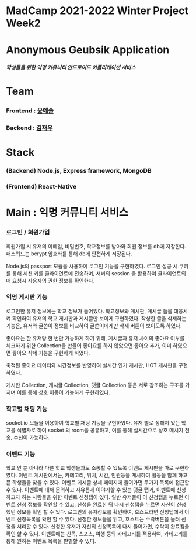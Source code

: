 
# MadCamp 2021-2022 Winter Project Week2

# Anonymous Geubsik Application
##### 학생들을 위한 익명 커뮤니티 안드로이드 어플리케이션 서비스



# Team
### Frontend : [윤예슬](https://github.com/yoonyeseul) 
### Backend : [김재우](https://github.com/jjwwk0)

#  Stack
###  (Backend) Node.js, Express framework, MongoDB
### (Frontend) React-Native
# Main  : 익명 커뮤니티 서비스

### 로그인 / 회원가입
회원가입 시 유저의 이메일, 비밀번호, 학교정보를 받아와 회원 정보를 db에 저장한다. 패스워드는 bcrypt 암호화를 통해 db에 안전하게 저장된다.

Node.js의 passport 모듈을 사용하여 로그인 기능을 구현하였다.
로그인 성공 시 쿠키를 통해 세션 키를 클라이언트에 전송하며, 서버의 session 을 활용하여 클라이언트의 매 요청시 사용자의 권한 정보를 확인한다.


###  익명 게시판 기능
로그인한 유저 정보에는 학교 정보가 들어있다. 학교정보와 게시판, 게시글 들을 대응시켜 확인하여 유저의 학교 게시판과 게시글만 보이게 구현하였다.
작성한 글을 삭제하는 기능은, 유저와 글쓴이 정보를 비교하여 글쓴이에게만 삭제 버튼이 보이도록 하였다.

좋아요는 한 유저당 한 번만 가능하게 하기 위해, 게시글과 유저 사이의 좋아요 여부를 체크하기 위한 Collection을 만들어 좋아요를 하지 않았으면 좋아요 추가, 이미 하였으면 좋아요 삭제 기능을 구현하게 하였다.

축적된 좋아요 데이터와 시간정보를 반영하여 실시간 인기 게시판, HOT 게시판을 구현하였다.

게시판 Collection, 게시글 Collection, 댓글 Collection 등은 서로 참조하는 구조를 가지며 이를 통해 상호 이동이 가능하게 구현하였다.

### 학교별 채팅 기능
socket.io 모듈을 이용하여 학교별 채팅 기능을 구현하였다. 유저 별로 정해져 있는 학교를 식별자로 하여 socket 의 room을 공유하고, 이를 통해 실시간으로 상호 메시지 전송, 수신이 가능하다.


### 이벤트 기능
학교 안 뿐 아니라 다른 학교 학생들과도 소통할 수 있도록 이벤트 게시판을 따로 구현하였다. 이벤트 게시판에서는, 카테고리, 위치, 시간, 인원등을 게시하여 활동을 함께 하고픈 학생들을 찾을 수 있다. 이벤트 게시글 상세 페이지에 들어가면 두가지 목록에 접근할 수 있다. 이벤트에 대해 문의하고 자유롭게 이야기할 수 있는 댓글 탭과, 이벤트에 신청하고자 하는 사람들을 위한 이벤트 신청탭이 있다. 일반 유저들이 이 신청탭을 누르면 이벤트 신청 정보를 확인할 수 있고, 신청을 완료한 뒤 다시 신청탭을 누르면 자신이 신청했던 정보를 확인 할 수 있다.
로그인의 유저정보를 확인하여, 호스트라면 신청탭에서 이벤트 신청목록을 확인 할 수 있다. 신청한 정보들을 읽고, 호스트는 수락버튼을 눌러 신청을 처리할 수 있다. 신청한 유저가 자신의 신청목록에 다시 들어가면, 수락이 완료됨을 확인 할 수 있다.
이벤트에는 친목, 스포츠, 여행 등의 카테고리를 적용하여, 카테고리를 통해 원하는 이벤트 목록을 판별할 수 있다. 




